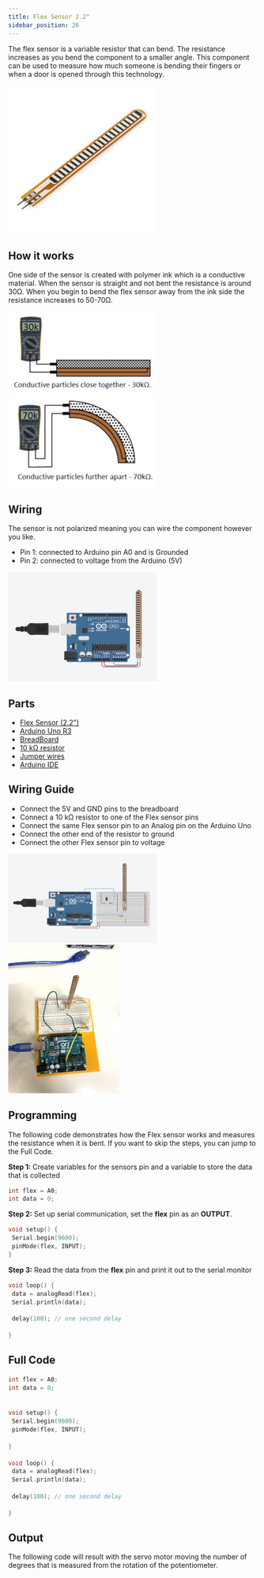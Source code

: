 ```yaml
---
title: Flex Sensor 2.2"
sidebar_position: 26
---
```


The flex sensor is a variable resistor that can bend. The resistance increases as you bend the component to a smaller angle. This component can be used to measure how much someone is bending their fingers or when a door is opened through this technology.


![](/img/docs/product_guide/2290(1).jpg)

## How it works
One side of the sensor is created with polymer ink which is a conductive material. When the sensor is straight and not bent the resistance is around 30Ω. When you begin to bend the flex sensor away from the ink side the resistance increases to 50-70Ω.

![](/img/docs/product_guide/2290(2).jpg) ![](/img/docs/product_guide/2290(3).jpg)

## Wiring
The sensor is not polarized meaning you can wire the component however you like. 

* Pin 1: connected to Arduino pin A0 and is Grounded
* Pin 2: connected to voltage from the Arduino (5V)

![](/img/docs/product_guide/2290(4).jpg) 

## Parts
* [Flex Sensor (2.2")](https://www.canadarobotix.com/products/2290)
* [Arduino Uno R3](https://www.canadarobotix.com/products/60)
* [BreadBoard](https://www.canadarobotix.com/products/223)
* [10 kΩ resistor](https://www.canadarobotix.com/products/1765)
* [Jumper wires](https://www.canadarobotix.com/products/922)
* [Arduino IDE](https://www.arduino.cc/en/software)


## Wiring Guide 

* Connect the 5V and GND pins to the breadboard
* Connect a 10 kΩ resistor to one of the Flex sensor pins
* Connect the same Flex sensor pin to an Analog pin on the Arduino Uno
* Connect the other end of the resistor to ground
* Connect the other Flex sensor pin to voltage

![](/img/docs/product_guide/2290(5).jpg)
![](/img/docs/product_guide/2290(6).jpg)

## Programming
<!-- ![](/img/docs/product_guide/2290(4).jpg) -->

The following code demonstrates how the Flex sensor works and measures the resistance when it is bent. If you want to skip the steps, you can jump to the Full Code. 

**Step 1:** Create variables for the sensors pin and a variable to store the data that is collected 

```c
int flex = A0;
int data = 0;
```

**Step 2:** Set up serial communication, set the **flex** pin as an **OUTPUT**. 

```c
void setup() {
 Serial.begin(9600);
 pinMode(flex, INPUT);
}
```

**Step 3:** Read the data from the **flex** pin and print it out to the serial monitor

```c
void loop() {
 data = analogRead(flex);
 Serial.println(data);

 delay(100); // one second delay

}
```

## Full Code

```c
int flex = A0;
int data = 0;


void setup() {
 Serial.begin(9600);
 pinMode(flex, INPUT);

}

void loop() {
 data = analogRead(flex);
 Serial.println(data);

 delay(100); // one second delay

}
```

## Output
The following code will result with the servo motor moving the number of degrees that is measured from the rotation
of the potentiometer.

<!-- ![](/img/docs/product_guide/1072_01.gif)
![](/img/docs/product_guide/1072_04.png) -->